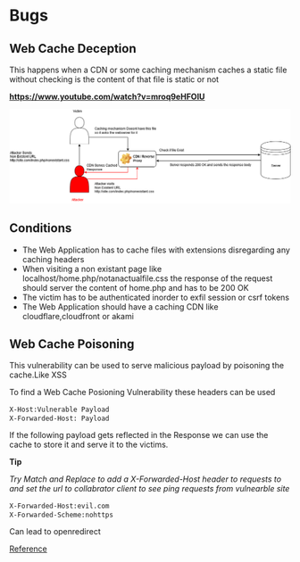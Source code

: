 # Bugs

## Web Cache Deception

This happens when a CDN or some caching mechanism caches a static file without checking is the content of that file is static or not

**https://www.youtube.com/watch?v=mroq9eHFOIU**

![enter image description here](Webcache.png)

## Conditions

 - The Web Application has to cache files with extensions disregarding any caching headers
 - When visiting a non existant page like localhost/home.php/notanactualfile.css the response of the request should server the content of home.php and has to be 200 OK
 - The victim has to be authenticated inorder to exfil session or csrf tokens
 - The Web Application should have a caching CDN like cloudflare,cloudfront or akami


## Web Cache Poisoning

This vulnerability can be used to serve malicious payload by poisoning the cache.Like XSS

To find a Web Cache Posioning Vulnerability these headers can be used

    X-Host:Vulnerable Payload
    X-Forwarded-Host: Payload
If the following payload gets reflected in the Response we can use the cache to store it and serve it to the victims. 

**Tip**

*Try Match and Replace to add a X-Forwarded-Host header to requests to  and set the url to collabrator client to see ping requests from vulnearble site*

    X-Forwarded-Host:evil.com
    X-Forwarded-Scheme:nohttps
Can lead to openredirect

[Reference](https://www.youtube.com/watch?v=iSDoUGjfW3Q)
